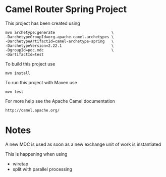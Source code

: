 Camel Router Spring Project
===========================

This project has been created using

    mvn archetype:generate                         \
    -DarchetypeGroupId=org.apache.camel.archetypes \
    -DarchetypeArtifactId=camel-archetype-spring   \
    -DarchetypeVersion=2.22.1                      \
    -DgroupId=poc.mdc                              \
    -DartifactId=test

To build this project use

    mvn install

To run this project with Maven use

    mvn test

For more help see the Apache Camel documentation

    http://camel.apache.org/

Notes
=====

A new MDC is used as soon as a new exchange unit of work is instantiated

This is happening when using
  - wiretap
  - split with parallel processing 
